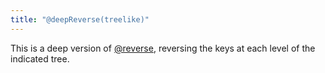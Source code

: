 ```yaml
---
title: "@deepReverse(treelike)"
---
```


This is a deep version of [@reverse](@reverse.html), reversing the keys at each level of the indicated tree.
